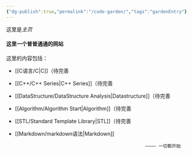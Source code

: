 ```yaml
---
{"dg-publish":true,"permalink":"/code-garden/","tags":"gardenEntry"}
---
```


这里是*主页*
#### 这里一个普普通通的网站
这里的内容包括：

- [[C语言/C\|C]]（待完善
- [[C++/C++ Series\|C++ Series]]（待完善
- [[DataStructure/DataStructure Analysis\|Datastructure]]（待完善
- [[Algorithm/Algorithm Start\|Algorithm]]（待完善
- [[STL/Standard Template Library\|STL]]（待完善
- [[Markdown/markdown语法\|Markdown]]


                                                       ———— 一切都开始


